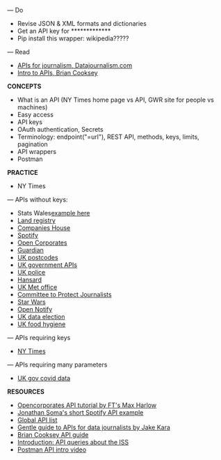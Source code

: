 
— Do
- Revise JSON & XML formats and dictionaries
- Get an API key for *************
- Pip install this wrapper: wikipedia?????


— Read
- [APIs for journalism, Datajournalism.com](https://datajournalism.com/read/newsletters/apis-for-journalism)
- [Intro to APIs, Brian Cooksey](https://zapier.com/learn/apis/chapter-1-introduction-to-apis/)


**CONCEPTS**

- What is an API (NY Times home page vs API, GWR site for people vs machines)
- Easy access
- API keys
- OAuth authentication, Secrets
- Terminology: endpoint("=url"), REST API, methods, keys, limits, pagination
- API wrappers
- Postman


**PRACTICE**

- NY Times

— APIs without keys:

- Stats Wales[example here](http://open.statswales.gov.wales/en-gb/dataset/schs0267 )
- [Land registry](https://landregistry.data.gov.uk/api-config)
- [Companies House](https://developer.company-information.service.gov.uk/api/docs/)
- [Spotify](https://developer.spotify.com/documentation/web-api/)
- [Open Corporates](https://api.opencorporates.com/)
- [Guardian](https://open-platform.theguardian.com/access/)
- [UK postcodes](https://postcodes.io/)
- [UK government APIs](https://www.api.gov.uk/#uk-government-apis)
- [UK police](https://data.police.uk/docs/)
- [Hansard](https://api.parliament.uk/historic-hansard/api)
- [UK Met office](https://www.metoffice.gov.uk/services/data/datapoint)
- [Committee to Protect Journalists](https://cpj.org/data-api/)
- [Star Wars](https://swapi.dev/)
- [Open Notify](http://open-notify.org/Open-Notify-API/)
- [UK data election](https://candidates.democracyclub.org.uk/api/docs/next/)
- [UK food hygiene](https://www.food.gov.uk/uk-food-hygiene-rating-data-api)

— APIs requiring keys
- [NY Times](https://developer.nytimes.com/apis)

— APIs requiring many parameters
- [UK gov covid data](https://coronavirus.data.gov.uk/details/developers-guide)

**RESOURCES**

- [Opencorporates API tutorial by FT's Max Harlow](https://github.com/maxharlow/tutorials/tree/master/fetch-and-enrich-data-with-apis)
- [Jonathan Soma's short Spotify API example](http://jonathansoma.com/lede/foundations/classes/04/class/)
- [Global API list](https://www.programmableweb.com/apis/directory)
- [Gentle guide to APIs for data journalists by Jake Kara](https://medium.com/trendct-data/a-gentle-guide-to-apis-for-data-journalists-2a6b0e6fcc1a)
- [Brian Cooksey API guide](https://zapier.com/learn/apis/)
- [Introduction: API queries about the ISS](https://www.dataquest.io/blog/python-api-tutorial/)
- [Postman API intro video](https://www.youtube.com/watch?v=FjgYtQK_zLE)

